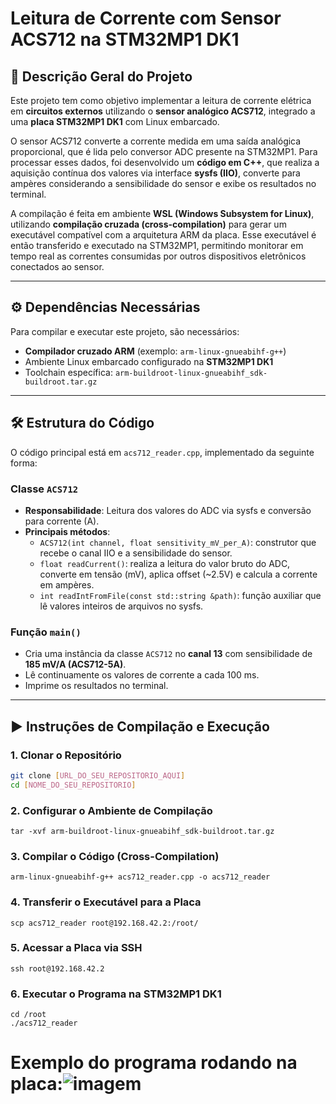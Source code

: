 
# Leitura de Corrente com Sensor ACS712 na STM32MP1 DK1

## 📌 Descrição Geral do Projeto
Este projeto tem como objetivo implementar a leitura de corrente elétrica em **circuitos externos** utilizando o **sensor analógico ACS712**, integrado a uma **placa STM32MP1 DK1** com Linux embarcado.  

O sensor ACS712 converte a corrente medida em uma saída analógica proporcional, que é lida pelo conversor ADC presente na STM32MP1. Para processar esses dados, foi desenvolvido um **código em C++**, que realiza a aquisição contínua dos valores via interface **sysfs (IIO)**, converte para ampères considerando a sensibilidade do sensor e exibe os resultados no terminal.  

A compilação é feita em ambiente **WSL (Windows Subsystem for Linux)**, utilizando **compilação cruzada (cross-compilation)** para gerar um executável compatível com a arquitetura ARM da placa. Esse executável é então transferido e executado na STM32MP1, permitindo monitorar em tempo real as correntes consumidas por outros dispositivos eletrônicos conectados ao sensor.

---

## ⚙️ Dependências Necessárias
Para compilar e executar este projeto, são necessários:

- **Compilador cruzado ARM** (exemplo: `arm-linux-gnueabihf-g++`)
- Ambiente Linux embarcado configurado na **STM32MP1 DK1**
- Toolchain específica: `arm-buildroot-linux-gnueabihf_sdk-buildroot.tar.gz`

---

## 🛠️ Estrutura do Código
O código principal está em `acs712_reader.cpp`, implementado da seguinte forma:

### Classe `ACS712`
- **Responsabilidade**: Leitura dos valores do ADC via sysfs e conversão para corrente (A).
- **Principais métodos**:
  - `ACS712(int channel, float sensitivity_mV_per_A)`: construtor que recebe o canal IIO e a sensibilidade do sensor.
  - `float readCurrent()`: realiza a leitura do valor bruto do ADC, converte em tensão (mV), aplica offset (~2.5V) e calcula a corrente em ampères.
  - `int readIntFromFile(const std::string &path)`: função auxiliar que lê valores inteiros de arquivos no sysfs.

### Função `main()`
- Cria uma instância da classe `ACS712` no **canal 13** com sensibilidade de **185 mV/A (ACS712-5A)**.
- Lê continuamente os valores de corrente a cada 100 ms.
- Imprime os resultados no terminal.

---

## ▶️ Instruções de Compilação e Execução

### 1. Clonar o Repositório
```bash 
git clone [URL_DO_SEU_REPOSITORIO_AQUI]
cd [NOME_DO_SEU_REPOSITORIO]
```
### 2. Configurar o Ambiente de Compilação
```
tar -xvf arm-buildroot-linux-gnueabihf_sdk-buildroot.tar.gz
````
### 3. Compilar o Código (Cross-Compilation)
```
arm-linux-gnueabihf-g++ acs712_reader.cpp -o acs712_reader
```
### 4. Transferir o Executável para a Placa
```
scp acs712_reader root@192.168.42.2:/root/
````
### 5. Acessar a Placa via SSH
```
ssh root@192.168.42.2
```
### 6. Executar o Programa na STM32MP1 DK1
```
cd /root
./acs712_reader
```
# Exemplo do programa rodando na placa:![imagem](assets/codigo.jpeg)


